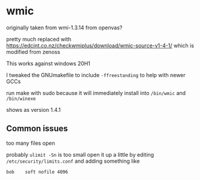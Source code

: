 # wmic
originally taken from wmi-1.3.14 from openvas?

pretty much replaced with https://edcint.co.nz/checkwmiplus/download/wmic-source-v1-4-1/ which is modified from zenoss

This works against windows 20H1

I tweaked the GNUmakefile to include `-ffreestanding` to help with newer GCCs

run make with sudo because it will immediately install into `/bin/wmic` and `/bin/winexe`

shows as version 1.4.1

Common issues
---
too many files open

probably `ulimit -Sn` is too small
open it up a little by editing `/etc/security/limits.conf` and adding something like
```
bob    soft nofile 4096
```